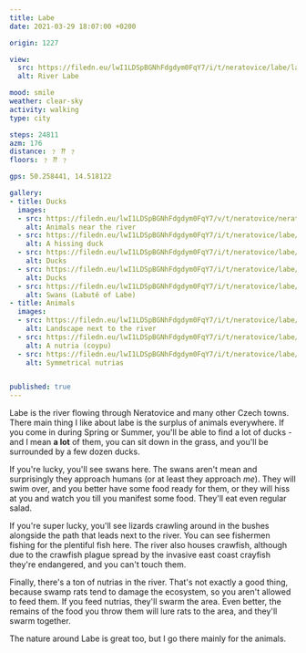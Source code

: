 ```yaml
---
title: Labe
date: 2021-03-29 18:07:00 +0200

origin: 1227

view:
  src: https://filedn.eu/lwI1LDSpBGNhFdgdym0FqY7/i/t/neratovice/labe/labe.jpg
  alt: River Labe

mood: smile
weather: clear-sky
activity: walking
type: city

steps: 24811
azm: 176
distance: ﹖ ⁇ ﹖
floors: ﹖ ⁇ ﹖

gps: 50.258441, 14.518122

gallery:
- title: Ducks
  images:
  - src: https://filedn.eu/lwI1LDSpBGNhFdgdym0FqY7/v/t/neratovice/neratovice-zvirata.mp4
    alt: Animals near the river
  - src: https://filedn.eu/lwI1LDSpBGNhFdgdym0FqY7/i/t/neratovice/labe/neratovice-kachna-syci.jpg
    alt: A hissing duck
  - src: https://filedn.eu/lwI1LDSpBGNhFdgdym0FqY7/i/t/neratovice/labe/neratovice-kachny.jpg
    alt: Ducks
  - src: https://filedn.eu/lwI1LDSpBGNhFdgdym0FqY7/i/t/neratovice/labe/neratovice-tri-kachny-jdou.jpg
    alt: Ducks
  - src: https://filedn.eu/lwI1LDSpBGNhFdgdym0FqY7/i/t/neratovice/labe/labe-labute.jpg
    alt: Swans (Labutě of Labe)
- title: Animals
  images:
  - src: https://filedn.eu/lwI1LDSpBGNhFdgdym0FqY7/i/t/neratovice/labe/neratovice-krajina-u-reky.jpg
    alt: Landscape next to the river
  - src: https://filedn.eu/lwI1LDSpBGNhFdgdym0FqY7/i/t/neratovice/labe/labe-nutrie.jpg
    alt: A nutria (coypu)
  - src: https://filedn.eu/lwI1LDSpBGNhFdgdym0FqY7/i/t/neratovice/labe/labe-symetricke-nutrie.jpg
    alt: Symmetrical nutrias


published: true
---
```

Labe is the river flowing through Neratovice and many other Czech towns. There main thing I like about labe is the 
surplus of animals everywhere. If you come in during Spring or Summer, you'll be able to find a lot of ducks - and I 
mean **a lot** of them, you can sit down in the grass, and you'll be surrounded by a few dozen ducks.

If you're lucky, you'll see swans here. The swans aren't mean and surprisingly they approach humans (or at least they 
approach *me*). They will swim over, and you better have some food ready for them, or they will hiss at you and 
watch you till you manifest some food. They'll eat even regular salad.

If you're super lucky, you'll see lizards crawling around in the bushes alongside the path that leads next to the 
river. You can see fishermen fishing for the plentiful fish here. The river also houses crawfish, although due to the 
crawfish plague spread by the invasive east coast crayfish they're endangered, and you can't touch them.

Finally, there's a ton of nutrias in the river. That's not exactly a good thing, because swamp rats tend to damage the 
ecosystem, so you aren't allowed to feed them. If you feed nutrias, they'll swarm the area. Even better, the remains 
of the food you throw them will lure rats to the area, and they'll swarm together.

The nature around Labe is great too, but I go there mainly for the animals.